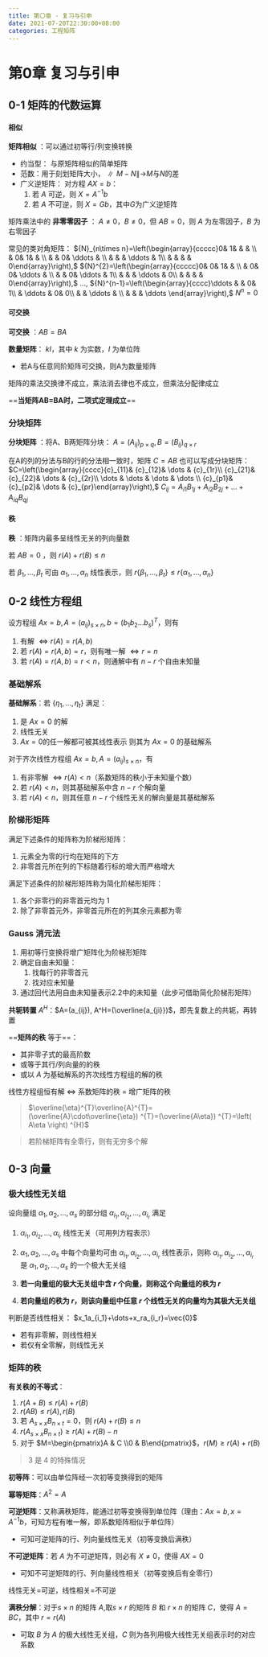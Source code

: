 ```yaml
---
title: 第〇章 - 复习与引申
date: 2021-07-20T22:30:00+08:00
categories: 工程矩阵
---
```


# 第0章 复习与引申

## 0-1 矩阵的代数运算

#### 相似

**矩阵相似** ：可以通过初等行/列变换转换
  * 约当型： 与原矩阵相似的简单矩阵
  * 范数：用于刻划矩阵大小，$\parallel M-N\parallel$→$M$与$N$的差
  * 广义逆矩阵： 对方程 $AX=b$：
    1. 若 $A$ 可逆，则 $X=A^{-1}b$
    2. 若 $A$ 不可逆，则 $X=Gb$，其中$G$为广义逆矩阵

矩阵乘法中的 **非零零因子** ： $A\neq0$，$B\neq0$，但 $AB=0$，则 $A$ 为左零因子，$B$ 为右零因子

常见的类对角矩阵：
${N}_{n\times n}=\left(\begin{array}{ccccc}0& 1& & & \\ & 0& 1& & \\ & & 0& \ddots & \\ & & & \ddots & 1\\ & & & & 0\end{array}\right),$ ${N}^{2}=\left(\begin{array}{ccccc}0& 0& 1& & \\ & 0& 0& \ddots & \\ & & 0& \ddots & 1\\ & & & \ddots & 0\\ & & & & 0\end{array}\right),$ $\dots,$ ${N}^{n-1}=\left(\begin{array}{cccc}\ddots & & 0& 1\\ & \ddots & 0& 0\\ & & \ddots & \\ & & & \ddots \end{array}\right),$ ${N}^{n}=0$

#### 可交换

**可交换** ：$A B=B A$

**数量矩阵**： $kI$，其中 $k$ 为实数，$I$ 为单位阵
- 若A与任意同阶矩阵可交换，则A为数量矩阵

矩阵的乘法交换律不成立，乘法消去律也不成立，但乘法分配律成立

==**当矩阵AB=BA时，二项式定理成立**==

### 分块矩阵

**分块矩阵** ：将A、B两矩阵分块：
$A={\left({A}_{ij}\right)}_{p\times q},B={\left({B}_{ij}\right)}_{q\times r}$

在A的列的分法与B的行的分法相一致时，矩阵 $C=AB$ 也可以写成分块矩阵：
$C=\left(\begin{array}{cccc}{c}_{11}& {c}_{12}& \dots & {c}_{1r}\\ {c}_{21}& {c}_{22}& \dots & {c}_{2r}\\ \dots & \dots & \dots & \dots \\ {c}_{p1}& {c}_{p2}& \dots & {c}_{pr}\end{array}\right),$ ${C}_{ij}={A}_{i1}{B}_{1j}+{A}_{i2}{B}_{2j}+\dots +{A}_{iq}{B}_{qj}$

#### 秩

**秩** ：矩阵内最多呈线性无关的列向量数

若 $AB=0$ ，则 $r(A)+r(B)\leq n$

若 $\beta_1,\dots,\beta_t$ 可由 $\alpha_1,\dots,\alpha_n$ 线性表示，则 $r\{\beta_1,\dots,\beta_t\}\leq r\{\alpha_1,\dots,\alpha_n\}$

## 0-2 线性方程组

设方程组 $Ax=b, A=(a_{ij})_{s\times n}, b=(b_1b_2\dots b_s)^T$，则有
1. 有解 $\Leftrightarrow r(A)=r(A,b)$
2. 若 $r(A)=r(A,b)=r$，则有唯一解 $\Leftrightarrow r=n$
3. 若 $r(A)=r(A,b)=r<n$，则通解中有 $n-r$ 个自由未知量

### 基础解系

**基础解系**：若 $\{\eta_1,\dots,\eta_t\}$ 满足：
1. 是 $Ax=0$ 的解
2. 线性无关
3. $Ax=0$的任一解都可被其线性表示
则其为 $Ax=0$ 的基础解系

对于齐次线性方程组 $Ax=b, A=(a_{ij})_{s\times n}$，有
1. 有非零解 $\Leftrightarrow r(A)<n$（系数矩阵的秩小于未知量个数）
2. 若 $r(A)<n$，则其基础解系中含 $n-r$ 个解向量
3. 若 $r(A)<n$，则其任意 $n-r$ 个线性无关的解向量是其基础解系

### 阶梯形矩阵

满足下述条件的矩阵称为阶梯形矩阵：
1. 元素全为零的行均在矩阵的下方
2. 非零首元所在列的下标随着行标的增大而严格增大

满足下述条件的阶梯形矩阵称为简化阶梯形矩阵：
1. 各个非零行的非零首元均为 1
2. 除了非零首元外，非零首元所在的列其余元素都为零

### Gauss 消元法

1. 用初等行变换将增广矩阵化为阶梯形矩阵
2. 确定自由未知量：
   1. 找每行的非零首元
   2. 找对应未知量
3. 通过回代法用自由未知量表示2.2中的未知量（此步可借助简化阶梯形矩阵）

**共轭转置** $A^H$：$A=(a_{ij}), A^H=(\overline{a_{ji}})$，即先复数上的共轭，再转置

==**矩阵的秩** 等于==：
- 其非零子式的最高阶数
- 或等于其行/列向量的的秩
- 或以 $A$ 为基础解系的齐次线性方程组的解的秩

线性⽅程组恒有解 $\Leftrightarrow$ 系数矩阵的秩 = 增广矩阵的秩

> $\overline{\eta}^{T}\overline{A}^{T}=(\overline{A}\cdot\overline{\eta}) ^{T}=(\overline{A\eta}) ^{T}=\left( A\eta \right) ^{H}$

> 若阶梯矩阵有全零行，则有无穷多个解

## 0-3 向量

### 极大线性无关组

设向量组 $\alpha_1,\alpha_2,\dots,\alpha_s$ 的部分组 $\alpha_{i_1},\alpha_{i_2},\dots,\alpha_{i_r}$ 满足
1. $\alpha_{i_1},\alpha_{i_2},\dots,\alpha_{i_r}$ 线性无关（可用列方程表示）
2. $\alpha_1,\alpha_2,\dots,\alpha_s$ 中每个向量均可由 $\alpha_{i_1},\alpha_{i_2},\dots,\alpha_{i_r}$ 线性表示，则称 $\alpha_{i_1},\alpha_{i_2},\dots,\alpha_{i_r}$ 是 $\alpha_1,\alpha_2,\dots,\alpha_s$ 的一个极大无关组

1. **若一向量组的极大无关组中含 $r$ 个向量，则称这个向量组的秩为 $r$**
2. **若向量组的秩为 $r$，则该向量组中任意 $r$ 个线性无关的向量均为其极大无关组**

判断是否线性相关：
$x_1a_{i_1}+\dots+x_ra_{i_r}=\vec{0}$
- 若有非零解，则线性相关
- 若仅有全零解，则线性无关

### 矩阵的秩

**有关秩的不等式**：
1. $r(A+B)\leq r(A)+r(B)$
2. $r(AB)\leq r(A),r(B)$
3. 若 $A_{s\times x}B_{n\times t}=0$，则 $r(A)+r(B)\leq n$
4. $r(A_{s\times x}B_{n\times t})\geq r(A)+r(B)-n$
5. 对于 $M=\begin{pmatrix}A & C \\0 & B\end{pmatrix}$，$r(M)\geq r(A)+r(B)$

> 3 是 4 的特殊情况

**初等阵**：可以由单位阵经一次初等变换得到的矩阵

**幂等矩阵**：$A^2=A$

**可逆矩阵**：又称满秩矩阵，能通过初等变换得到单位阵（理由：$Ax=b, x=A^{-1}b$，可知方程有唯一解，即系数矩阵相似于单位阵）
- 可知可逆矩阵的行、列向量线性无关（初等变换后满秩）

**不可逆矩阵**：若 $A$ 为不可逆矩阵，则必有 $X\neq0$，使得 $AX=0$
- 可知不可逆矩阵的行、列向量线性相关（初等变换后有全零行）

线性无关=可逆，线性相关=不可逆

**满秩分解**：对于$s\times n$ 的矩阵 $A$,取$s\times r$ 的矩阵 $B$ 和 $r\times n$ 的矩阵 $C$，使得 $A=BC$，其中 $r=r(A)$
- 可取 $B$ 为 $A$ 的极大线性无关组，$C$ 则为各列用极大线性无关组表示时的对应系数

